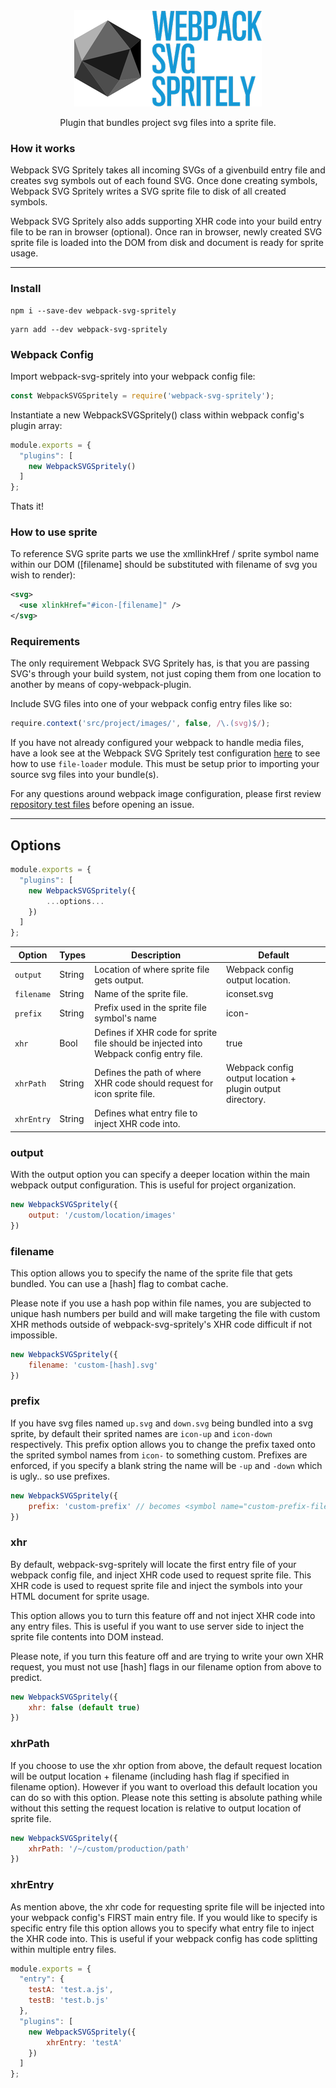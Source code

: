 <div align="center">
  <img src="/assets/logo.png" /><br />
  <p>Plugin that bundles project svg files into a sprite file.</p>
</div>

### How it works
Webpack SVG Spritely takes all incoming SVGs of a givenbuild entry file and creates svg symbols out of each found SVG. Once done creating symbols, Webpack SVG Spritely writes a SVG sprite file to disk of all created symbols.

Webpack SVG Spritely also adds supporting XHR code into your build entry file to be ran in browser (optional).
Once ran in browser, newly created SVG sprite file is loaded into the DOM from disk and document is ready for sprite usage.

---
### Install
```
npm i --save-dev webpack-svg-spritely
```
```
yarn add --dev webpack-svg-spritely
```

### Webpack Config
Import webpack-svg-spritely into your webpack config file:
```js
const WebpackSVGSpritely = require('webpack-svg-spritely');
```

Instantiate a new WebpackSVGSpritely() class within webpack config's plugin array:
```js
module.exports = {
  "plugins": [
    new WebpackSVGSpritely()
  ]
};
```

Thats it!

### How to use sprite
To reference SVG sprite parts we use the xmllinkHref / sprite symbol name within our DOM ([filename] should be substituted with filename of svg you wish to render):

```xml
<svg>
  <use xlinkHref="#icon-[filename]" />
</svg>
```

### Requirements
The only requirement Webpack SVG Spritely has, is that you are passing SVG's through your build system, not just coping them from one location to another by means of copy-webpack-plugin.

Include SVG files into one of your webpack config entry files like so:
```js
require.context('src/project/images/', false, /\.(svg)$/);
```

If you have not already configured your webpack to handle media files, have a look see at the Webpack SVG Spritely test configuration [here](https://github.com/drolsen/webpack-svg-spritely/blob/master/test/test.config.js#L16-L27) to see how to use `file-loader` module. This must be setup prior to importing your source svg files into your bundle(s).

For any questions around webpack image configuration, please first review [repository test files](https://github.com/drolsen/webpack-svg-spritely/tree/master/test) before opening an issue.

---

## Options

```js
module.exports = {
  "plugins": [
    new WebpackSVGSpritely({
    	...options...
    })
  ]
};
```

Option | Types | Description | Default
--- | --- | --- | ---
`output` | String | Location of where sprite file gets output. | Webpack config output location.
`filename` | String | Name of the sprite file. | iconset.svg
`prefix` | String | Prefix used in the sprite file symbol's name | icon-
`xhr` | Bool | Defines if XHR code for sprite file should be injected into Webpack config entry file. | true
`xhrPath` | String | Defines the path of where XHR code should request for icon sprite file. | Webpack config output location + plugin output directory.
`xhrEntry` | String | Defines what entry file to inject XHR code into.

### output
With the output option you can specify a deeper location within the main webpack output configuration. This is useful for project organization.

```js
new WebpackSVGSpritely({
	output: '/custom/location/images'
})
```

### filename
This option allows you to specify the name of the sprite file that gets bundled. You can use a [hash] flag to combat cache.

Please note if you use a hash pop within file names, you are subjected to unique hash numbers per build and will make targeting the file with custom XHR methods outside of webpack-svg-spritely's XHR code difficult if not impossible.

```js
new WebpackSVGSpritely({
	filename: 'custom-[hash].svg'
})
```

### prefix
If you have svg files named `up.svg` and `down.svg` being bundled into a svg sprite, by default their sprited names are `icon-up` and `icon-down` respectively. This prefix option allows you to change the prefix taxed onto the sprited symbol names from `icon-` to something custom. Prefixes are enforced, if you specify a blank string the name will be `-up` and `-down` which is ugly.. so use prefixes.

```js
new WebpackSVGSpritely({
	prefix: 'custom-prefix' // becomes <symbol name="custom-prefix-filename">
})
```

### xhr
By default, webpack-svg-spritely will locate the first entry file of your webpack config file, and inject XHR code used to request sprite file. This XHR code is used to request sprite file and inject the symbols into your HTML document for sprite usage.

This option allows you to turn this feature off and not inject XHR code into any entry files. This is useful if you want to use server side to inject the sprite file contents into DOM instead.

Please note, if you turn this feature off and are trying to write your own XHR request, you must not use [hash] flags in our filename option from above to predict.

```js
new WebpackSVGSpritely({
	xhr: false (default true)
})
```

### xhrPath
If you choose to use the xhr option from above, the default request location will be output location + filename (including hash flag if specified in filename option). However if you want to overload this default location you can do so with this option. Please note this setting is absolute pathing while without this setting the request location is relative to output location of sprite file.

```js
new WebpackSVGSpritely({
	xhrPath: '/~/custom/production/path'
})
```

### xhrEntry
As mention above, the xhr code for requesting sprite file will be injected into your webpack config's FIRST main entry file. If you would like to specify is specific entry file this option allows you to specify what entry file to inject the XHR code into. This is useful if your webpack config has code splitting within multiple entry files.

```js
module.exports = {
  "entry": {
    testA: 'test.a.js',
    testB: 'test.b.js'
  },	
  "plugins": [
	new WebpackSVGSpritely({
		xhrEntry: 'testA'
	})
  ]
};


```
